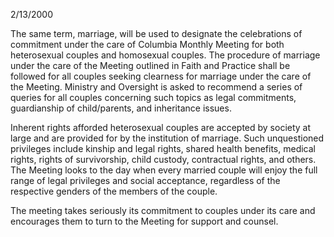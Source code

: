 2/13/2000

The same term, marriage, will be used to designate the celebrations of commitment under the care of Columbia Monthly Meeting for both heterosexual couples and homosexual couples. The procedure of marriage under the care of the Meeting outlined in Faith and Practice shall be followed for all couples seeking clearness for marriage under the care of the Meeting. Ministry and Oversight is asked to recommend a series of queries for all couples concerning such topics as legal commitments, guardianship of child/parents, and inheritance issues.

Inherent rights afforded heterosexual couples are accepted by society at large and are provided for by the institution of marriage. Such unquestioned privileges include kinship and legal rights, shared health benefits, medical rights, rights of survivorship, child custody, contractual rights, and others. The Meeting looks to the day when every married couple will enjoy the full range of legal privileges and social acceptance, regardless of the respective genders of the members of the couple.

The meeting takes seriously its commitment to couples under its care and encourages them to turn to the Meeting for support and counsel.
